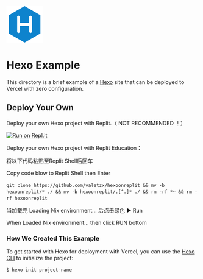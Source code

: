 ![Hexo Logo](https://github.com/vercel/vercel/blob/main/packages/frameworks/logos/hexo.svg)

# Hexo Example

This directory is a brief example of a [Hexo](https://hexo.io/) site that can be deployed to Vercel with zero configuration.

## Deploy Your Own

Deploy your own Hexo project with Replit.（ NOT RECOMMENDED ！）

<a href="https://repl.it/github/valetzx/hexoonreplit">
  <img alt="Run on Repl.it" src="https://repl.it/badge/github/valetzx/hexoonreplit" style="height: 40px; width: 190px;" />
</a>

Deploy your own Hexo project with Replit Education：

将以下代码粘贴至Replit Shell后回车

Copy code blow to Replit Shell then Enter

`git clone https://github.com/valetzx/hexoonreplit && mv -b hexoonreplit/* ./ && mv -b hexoonreplit/.[^.]* ./ && rm -rf *~ && rm -rf hexoonreplit`

当加载完 Loading Nix environment... 后点击绿色 ▶ Run

When Loaded Nix environment... then click RUN bottom

### How We Created This Example

To get started with Hexo for deployment with Vercel, you can use the [Hexo CLI](https://hexo.io/docs/index.html#Installation) to initialize the project:

```shell
$ hexo init project-name
```
